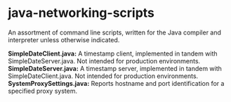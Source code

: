 # java-networking-scripts

An assortment of command line scripts, written for the Java compiler and interpreter unless otherwise indicated.

**SimpleDateClient.java:** A timestamp client, implemented in tandem with SimpleDateServer.java. Not intended for production environments.  
**SimpleDateServer.java:** A timestamp server, implemented in tandem with SimpleDateClient.java. Not intended for production environments.  
**SystemProxySettings.java:** Reports hostname and port identification for a specified proxy system.

